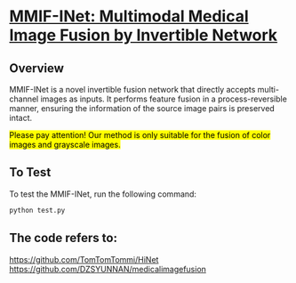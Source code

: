 # [MMIF-INet: Multimodal Medical Image Fusion by Invertible Network](https://www.sciencedirect.com/science/article/abs/pii/S1566253524004445?via%3Dihub)

## Overview
MMIF-INet is a novel invertible fusion network that directly accepts multi-channel images as inputs. It performs feature fusion in a process-reversible manner, ensuring the information of the source image pairs is preserved intact.

<mark>Please pay attention! Our method is only suitable for the fusion of color images and grayscale images.</mark>

## To Test
To test the MMIF-INet, run the following command:
```bash
python test.py
```
## The code refers to: 
https://github.com/TomTomTommi/HiNet  
https://github.com/DZSYUNNAN/medicalimagefusion  



